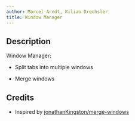 ```yaml
---
author: Marcel Arndt, Kilian Drechsler
title: Window Manager
---
```


## Description

Window Manager:

- Split tabs into multiple windows

- Merge windows

## Credits

- Inspired by [jonathanKingston/merge-windows](https://github.com/jonathanKingston/merge-windows)
